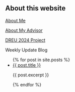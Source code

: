 ## About this website

[About Me](./about-me.html)

[About My Advisor](./about-advisor.html)

[DREU 2024 Project](./DREU-project.html)

Weekly Update Blog

<ul>
  {% for post in site.posts %}
    <li>
      <a href="{{ post.permalink }}">{{ post.title }}</a>
      <p>{{ post.excerpt }}</p>
    </li>
  {% endfor %}
</ul>
